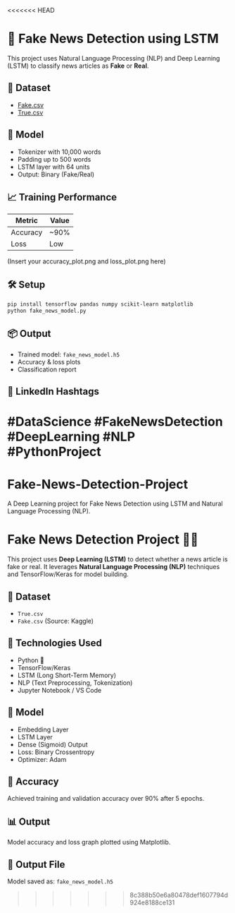<<<<<<< HEAD

# 📰 Fake News Detection using LSTM

This project uses Natural Language Processing (NLP) and Deep Learning (LSTM) to classify news articles as **Fake** or **Real**.

## 📁 Dataset
- [Fake.csv](https://www.kaggle.com/datasets/clmentbisaillon/fake-and-real-news-dataset)
- [True.csv](https://www.kaggle.com/datasets/clmentbisaillon/fake-and-real-news-dataset)

## 🧠 Model
- Tokenizer with 10,000 words
- Padding up to 500 words
- LSTM layer with 64 units
- Output: Binary (Fake/Real)

## 📈 Training Performance
| Metric     | Value    |
|------------|----------|
| Accuracy   | ~90%     |
| Loss       | Low      |

(Insert your accuracy_plot.png and loss_plot.png here)

## 🛠 Setup
```bash
pip install tensorflow pandas numpy scikit-learn matplotlib
python fake_news_model.py
```

## 📦 Output
- Trained model: `fake_news_model.h5`
- Accuracy & loss plots
- Classification report

## 🔗 LinkedIn Hashtags
#DataScience #FakeNewsDetection #DeepLearning #NLP #PythonProject
=======
# Fake-News-Detection-Project
A Deep Learning project for Fake News Detection using LSTM and Natural Language Processing (NLP).
# Fake News Detection Project 📰🧠

This project uses **Deep Learning (LSTM)** to detect whether a news article is fake or real. It leverages **Natural Language Processing (NLP)** techniques and TensorFlow/Keras for model building.

## 📁 Dataset
- `True.csv`
- `Fake.csv`
(Source: Kaggle)

## 🧰 Technologies Used
- Python 🐍
- TensorFlow/Keras
- LSTM (Long Short-Term Memory)
- NLP (Text Preprocessing, Tokenization)
- Jupyter Notebook / VS Code

## 🚀 Model
- Embedding Layer
- LSTM Layer
- Dense (Sigmoid) Output
- Loss: Binary Crossentropy
- Optimizer: Adam

## 🧪 Accuracy
Achieved training and validation accuracy over 90% after 5 epochs.

## 📊 Output
Model accuracy and loss graph plotted using Matplotlib.

## 💾 Output File
Model saved as: `fake_news_model.h5`


>>>>>>> 8c388b50e6a80478def1607794d924e8188ce131
